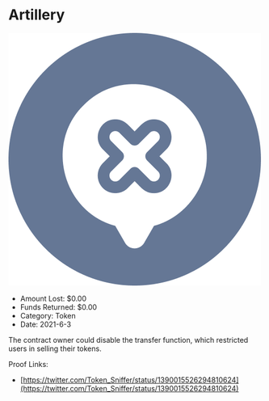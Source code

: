 # Artillery
![Artillery](/rektimages/Artillery.png)
- Amount Lost: $0.00
- Funds Returned: $0.00
- Category: Token
- Date: 2021-6-3

The contract owner could disable the transfer function, which restricted users in selling their tokens.


Proof Links:
- [https://twitter.com/Token_Sniffer/status/1390015526294810624](https://twitter.com/Token_Sniffer/status/1390015526294810624)


